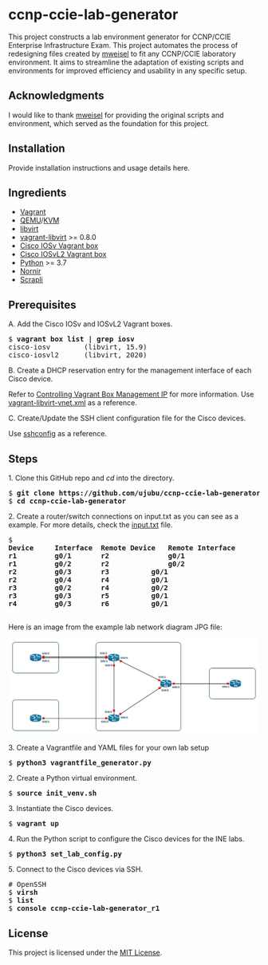 # ccnp-ccie-lab-generator
This project constructs a lab environment generator for CCNP/CCIE Enterprise Infrastructure Exam.
This project automates the process of redesigning files created by [mweisel](https://github.com/mweisel) to fit any CCNP/CCIE laboratory environment. It aims to streamline the adaptation of existing scripts and environments for improved efficiency and usability in any specific setup.

## Acknowledgments

I would like to thank [mweisel](https://github.com/mweisel) for providing the original scripts and environment, which served as the foundation for this project.

## Installation

Provide installation instructions and usage details here.

## Ingredients

  * [Vagrant](https://www.vagrantup.com)
  * [QEMU](https://www.qemu.org)/[KVM](https://www.linux-kvm.org)
  * [libvirt](https://libvirt.org)
  * [vagrant-libvirt](https://github.com/vagrant-libvirt/vagrant-libvirt) >= 0.8.0
  * [Cisco IOSv Vagrant box](https://github.com/mweisel/cisco-iosv-vagrant-libvirt)
  * [Cisco IOSvL2 Vagrant box](https://github.com/mweisel/cisco-iosvl2-vagrant-libvirt)
  * [Python](https://www.python.org) >= 3.7
  * [Nornir](https://github.com/nornir-automation/nornir)
  * [Scrapli](https://github.com/carlmontanari/scrapli)

## Prerequisites

A\. Add the Cisco IOSv and IOSvL2 Vagrant boxes.

<pre>
$ <b>vagrant box list | grep iosv</b>
cisco-iosv        (libvirt, 15.9)
cisco-iosvl2      (libvirt, 2020)
</pre>

B\. Create a DHCP reservation entry for the management interface of each Cisco device.

Refer to [Controlling Vagrant Box Management IP](https://codingpackets.com/blog/controlling-vagrant-box-management-ip) for more information. Use [vagrant-libvirt-vnet.xml](files/vagrant-libvirt-vnet.xml) as a reference.

C\. Create/Update the SSH client configuration file for the Cisco devices.

Use [sshconfig](files/sshconfig) as a reference.

## Steps

1\. Clone this GitHub repo and _cd_ into the directory.

<pre>
$ <b>git clone https://github.com/ujubu/ccnp-ccie-lab-generator.git</b>
$ <b>cd ccnp-ccie-lab-generator</b>
</pre>

2\. Create a router/switch connections on input.txt as you can see as a example.
For more details, check the [input.txt](/input.txt) file.
<pre>
$ <b>
Device     Interface  Remote Device   Remote Interface
r1         g0/1       r2              g0/1
r1         g0/2       r2              g0/2
r2         g0/3	      r3	      g0/1
r2         g0/4       r4	      g0/1
r3         g0/2       r4	      g0/2
r3         g0/3       r5	      g0/1
r4         g0/3       r6	      g0/1
</b>
</pre>

Here is an image from the example lab network diagram JPG file:

![Example Network Diagram](example-network-diagram.jpg)

3\. Create a Vagrantfile and YAML files for your own lab setup

<pre>
$ <b>python3 vagrantfile_generator.py</b>
</pre>

2\. Create a Python virtual environment.

<pre>
$ <b>source init_venv.sh</b>
</pre>

3\. Instantiate the Cisco devices.

<pre>
$ <b>vagrant up</b>
</pre>

4\. Run the Python script to configure the Cisco devices for the INE labs.

<pre>
$ <b>python3 set_lab_config.py</b>
</pre>

5\. Connect to the Cisco devices via SSH.

<pre>
# OpenSSH
$ <b>virsh</b>
$ <b>list</b>
$ <b>console ccnp-ccie-lab-generator_r1</b>
</pre>

## License

This project is licensed under the [MIT License](LICENSE).
